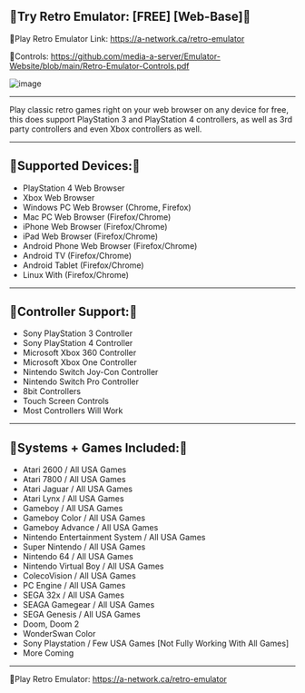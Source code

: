🔶Try Retro Emulator: [FREE] [Web-Base]🔶
--------------------

🔶Play Retro Emulator Link: https://a-network.ca/retro-emulator

🔶Controls: https://github.com/media-a-server/Emulator-Website/blob/main/Retro-Emulator-Controls.pdf

![image](https://user-images.githubusercontent.com/50722217/153095681-1ae4ade4-0907-4c51-975d-350f65c0a942.png)


________________________________________________________________________________________________________________________________________________________________________________

Play classic retro games right on your web browser on any device for free, this does support PlayStation 3 and PlayStation 4 controllers, as well as 3rd party controllers and even Xbox controllers as well.

________________________________________________________________________________________________________________________________________________________________________________

🔶Supported Devices:🔶
------------------------
- PlayStation 4 Web Browser
- Xbox Web Browser
- Windows PC Web Browser (Chrome, Firefox)
- Mac PC Web Browser (Firefox/Chrome)
- iPhone Web Browser (Firefox/Chrome)
- iPad Web Browser (Firefox/Chrome)
- Android Phone Web Browser (Firefox/Chrome)
- Android TV (Firefox/Chrome)
- Android Tablet (Firefox/Chrome)
- Linux With (Firefox/Chrome)

________________________________________________________________________________________________________________________________________________________________________________

🔶Controller Support:🔶
-------------------
- Sony PlayStation 3 Controller
- Sony PlayStation 4 Controller
- Microsoft Xbox 360 Controller
- Microsoft Xbox One Controller
- Nintendo Switch Joy-Con Controller
- Nintendo Switch Pro Controller
- 8bit Controllers
- Touch Screen Controls
- Most Controllers Will Work

________________________________________________________________________________________________________________________________________________________________________________

🔶Systems + Games Included:🔶
----------------------------------
- Atari 2600 / All USA Games
- Atari 7800 / All USA Games
- Atari Jaguar / All USA Games
- Atari Lynx / All USA Games
- Gameboy / All USA Games
- Gameboy Color / All USA Games
- Gameboy Advance / All USA Games
- Nintendo Entertainment System / All USA Games
- Super Nintendo / All USA Games
- Nintendo 64 / All USA Games
- Nintendo Virtual Boy / All USA Games
- ColecoVision / All USA Games
- PC Engine / All USA Games
- SEGA 32x / All USA Games
- SEAGA Gamegear / All USA Games
- SEGA Genesis / All USA Games
- Doom, Doom 2
- WonderSwan Color
- Sony Playstation / Few USA Games [Not Fully Working With All Games]
- More Coming

________________________________________________________________________________________________________________________________________________________________________________

🔶Play Retro Emulator: https://a-network.ca/retro-emulator
